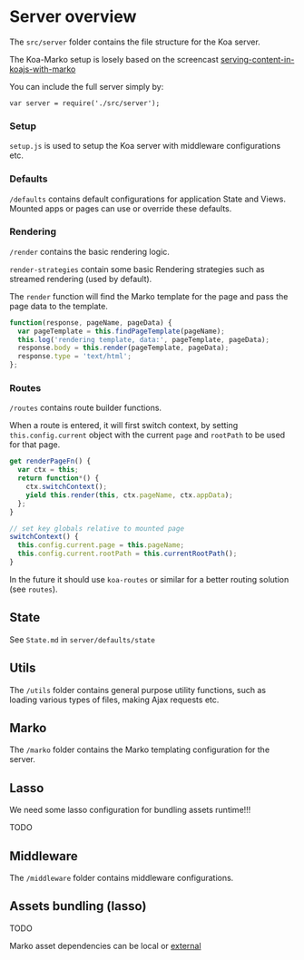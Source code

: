 # Server overview

The `src/server` folder contains the file structure for the Koa server.

The Koa-Marko setup is losely based on the screencast [serving-content-in-koajs-with-marko](http://knowthen.com/episode-8-serving-content-in-koajs-with-marko/)

You can include the full server simply by:

`var server = require('./src/server');`

### Setup

`setup.js` is used to setup the Koa server with middleware configurations etc.

### Defaults

`/defaults` contains default configurations for application State and Views. Mounted apps or pages can use or override these defaults.

### Rendering

`/render` contains the basic rendering logic.

`render-strategies` contain some basic Rendering strategies such as streamed rendering (used by default).

The `render` function will find the Marko template for the page and pass the page data to the template.

```js
function(response, pageName, pageData) {
  var pageTemplate = this.findPageTemplate(pageName);
  this.log('rendering template, data:', pageTemplate, pageData);
  response.body = this.render(pageTemplate, pageData);
  response.type = 'text/html';
};
```

### Routes

`/routes` contains route builder functions.

When a route is entered, it will first switch context, by setting `this.config.current` object with the current `page` and `rootPath` to be used for that page.

```js
get renderPageFn() {
  var ctx = this;
  return function*() {
    ctx.switchContext();
    yield this.render(this, ctx.pageName, ctx.appData);
  };
}

// set key globals relative to mounted page
switchContext() {
  this.config.current.page = this.pageName;
  this.config.current.rootPath = this.currentRootPath();
}
```

In the future it should use `koa-routes` or similar for a better routing solution (see `routes`).

## State

See `State.md` in `server/defaults/state`

## Utils

The `/utils` folder contains general purpose utility functions, such as loading various types of files, making Ajax requests etc.

## Marko

The `/marko` folder contains the Marko templating configuration for the server.

## Lasso

We need some lasso configuration for bundling assets runtime!!!

TODO

## Middleware

The `/middleware` folder contains middleware configurations.

## Assets bundling (lasso)

TODO

Marko asset dependencies can be local or [external](https://github.com/lasso-js/lasso/issues/61)











